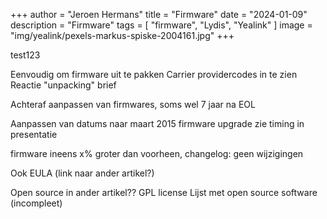 +++
author = "Jeroen Hermans"
title = "Firmware"
date = "2024-01-09"
description = "Firmware"
tags = [
    "firmware", "Lydis", "Yealink"
]
image = "img/yealink/pexels-markus-spiske-2004161.jpg"
+++

test123
<!--more-->
Eenvoudig om firmware uit te pakken
Carrier providercodes in te zien
Reactie "unpacking" brief

Achteraf aanpassen van firmwares, soms wel 7 jaar na EOL

Aanpassen van datums naar maart 2015
firmware upgrade
zie timing in presentatie

firmware ineens x% groter dan voorheen, changelog: geen wijzigingen

Ook EULA (link naar ander artikel?)

Open source in ander artikel??
GPL license
Lijst met open source software (incompleet)

